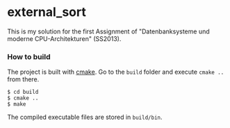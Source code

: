 # external_sort

This is my solution for the first Assignment of "Datenbanksysteme und moderne CPU-Architekturen" (SS2013).

### How to build

The project is built with [cmake](http://www.cmake.org/). Go to the `build` folder and execute `cmake ..` from there.

    $ cd build
    $ cmake ..
    $ make

The compiled executable files are stored in `build/bin`.